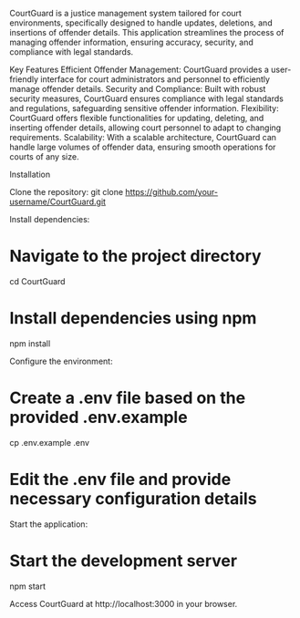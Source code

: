 CourtGuard is a justice management system tailored for court environments, specifically designed to handle updates, deletions, and insertions of offender details. This application streamlines the process of managing offender information, ensuring accuracy, security, and compliance with legal standards.

Key Features
Efficient Offender Management: CourtGuard provides a user-friendly interface for court administrators and personnel to efficiently manage offender details.
Security and Compliance: Built with robust security measures, CourtGuard ensures compliance with legal standards and regulations, safeguarding sensitive offender information.
Flexibility: CourtGuard offers flexible functionalities for updating, deleting, and inserting offender details, allowing court personnel to adapt to changing requirements.
Scalability: With a scalable architecture, CourtGuard can handle large volumes of offender data, ensuring smooth operations for courts of any size.

Installation

Clone the repository:
git clone https://github.com/your-username/CourtGuard.git

Install dependencies:

# Navigate to the project directory
cd CourtGuard

# Install dependencies using npm
npm install

Configure the environment:

# Create a .env file based on the provided .env.example
cp .env.example .env

# Edit the .env file and provide necessary configuration details

Start the application:

# Start the development server
npm start

Access CourtGuard at http://localhost:3000 in your browser.
